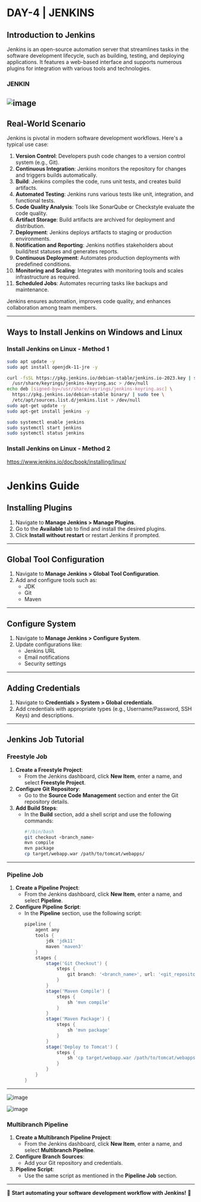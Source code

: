 # DAY-4 | JENKINS

## Introduction to Jenkins
Jenkins is an open-source automation server that streamlines tasks in the software development lifecycle, such as building, testing, and deploying applications. It features a web-based interface and supports numerous plugins for integration with various tools and technologies.

### JENKIN
![image](https://github.com/user-attachments/assets/219f7f4d-4189-4529-8cee-b357fa00117b)
---

## Real-World Scenario
Jenkins is pivotal in modern software development workflows. Here's a typical use case:

1. **Version Control**: Developers push code changes to a version control system (e.g., Git).
2. **Continuous Integration**: Jenkins monitors the repository for changes and triggers builds automatically.
3. **Build**: Jenkins compiles the code, runs unit tests, and creates build artifacts.
4. **Automated Testing**: Jenkins runs various tests like unit, integration, and functional tests.
5. **Code Quality Analysis**: Tools like SonarQube or Checkstyle evaluate the code quality.
6. **Artifact Storage**: Build artifacts are archived for deployment and distribution.
7. **Deployment**: Jenkins deploys artifacts to staging or production environments.
8. **Notification and Reporting**: Jenkins notifies stakeholders about build/test statuses and generates reports.
9. **Continuous Deployment**: Automates production deployments with predefined conditions.
10. **Monitoring and Scaling**: Integrates with monitoring tools and scales infrastructure as required.
11. **Scheduled Jobs**: Automates recurring tasks like backups and maintenance.

Jenkins ensures automation, improves code quality, and enhances collaboration among team members.

---

## Ways to Install Jenkins on Windows and Linux

### Install Jenkins on Linux - Method 1
```bash
sudo apt update -y
sudo apt install openjdk-11-jre -y

curl -fsSL https://pkg.jenkins.io/debian-stable/jenkins.io-2023.key | sudo tee \
  /usr/share/keyrings/jenkins-keyring.asc > /dev/null
echo deb [signed-by=/usr/share/keyrings/jenkins-keyring.asc] \
  https://pkg.jenkins.io/debian-stable binary/ | sudo tee \
  /etc/apt/sources.list.d/jenkins.list > /dev/null
sudo apt-get update -y 
sudo apt-get install jenkins -y

sudo systemctl enable jenkins
sudo systemctl start jenkins
sudo systemctl status jenkins
```
### Install Jenkins on Linux - Method 2
https://www.jenkins.io/doc/book/installing/linux/

# Jenkins Guide

## Installing Plugins
1. Navigate to **Manage Jenkins > Manage Plugins**.
2. Go to the **Available** tab to find and install the desired plugins.
3. Click **Install without restart** or restart Jenkins if prompted.

---

## Global Tool Configuration
1. Navigate to **Manage Jenkins > Global Tool Configuration**.
2. Add and configure tools such as:
   - JDK
   - Git
   - Maven

---

## Configure System
1. Navigate to **Manage Jenkins > Configure System**.
2. Update configurations like:
   - Jenkins URL
   - Email notifications
   - Security settings

---

## Adding Credentials
1. Navigate to **Credentials > System > Global credentials**.
2. Add credentials with appropriate types (e.g., Username/Password, SSH Keys) and descriptions.

---

## Jenkins Job Tutorial

### Freestyle Job
1. **Create a Freestyle Project**:
   - From the Jenkins dashboard, click **New Item**, enter a name, and select **Freestyle Project**.
2. **Configure Git Repository**:
   - Go to the **Source Code Management** section and enter the Git repository details.
3. **Add Build Steps**:
   - In the **Build** section, add a shell script and use the following commands:
     ```bash
     #!/bin/bash
     git checkout <branch_name>
     mvn compile
     mvn package
     cp target/webapp.war /path/to/tomcat/webapps/
     ```

---

### Pipeline Job
1. **Create a Pipeline Project**:
   - From the Jenkins dashboard, click **New Item**, enter a name, and select **Pipeline**.
2. **Configure Pipeline Script**:
   - In the **Pipeline** section, use the following script:
     ```groovy
     pipeline {
         agent any
         tools {
             jdk 'jdk11'
             maven 'maven3'
         }
         stages {
             stage('Git Checkout') {
                 steps {
                     git branch: '<branch_name>', url: '<git_repository_url>'
                 }
             }
             stage('Maven Compile') {
                 steps {
                     sh 'mvn compile'
                 }
             }
             stage('Maven Package') {
                 steps {
                     sh 'mvn package'
                 }
             }
             stage('Deploy to Tomcat') {
                 steps {
                     sh 'cp target/webapp.war /path/to/tomcat/webapps/'
                 }
             }
         }
     }
     ```

---


![image](https://github.com/user-attachments/assets/69e9cebd-b344-4bb6-b934-11e36d7c8cb4)


![image](https://github.com/user-attachments/assets/ae035ed4-48cc-41ed-837b-d6a2e378aeda)


### Multibranch Pipeline
1. **Create a Multibranch Pipeline Project**:
   - From the Jenkins dashboard, click **New Item**, enter a name, and select **Multibranch Pipeline**.
2. **Configure Branch Sources**:
   - Add your Git repository and credentials.
3. **Pipeline Script**:
   - Use the same script as mentioned in the **Pipeline Job** section.

---



🚀 **Start automating your software development workflow with Jenkins!** 🚀


